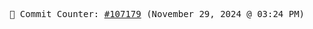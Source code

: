 <p align="center">
    <samp>
        📮 Commit Counter: <a href="https://github.com/Javascript-void0/Javascript-void0/commits/main">#107179</a> (November 29, 2024 @ 03:24 PM)
    </samp>
</p>